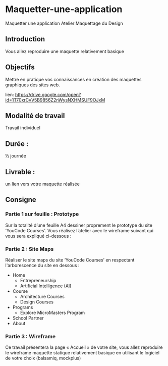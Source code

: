 # Maquetter-une-application
Maquetter une application
Atelier Maquettage du Design


## Introduction
Vous allez reproduire une maquette relativement basique

## Objectifs
Mettre en pratique vos connaissances en création des maquettes graphiques des sites web.

lien: 
https://drive.google.com/open?id=1T70xrCvV5B9856Z2nWysNXHMSUF9OJxM 

## Modalité de travail
Travail individuel

## Durée : 
½ journée

## Livrable :
un lien vers votre maquette réalisée

## Consigne

### Partie 1 sur feuille : Prototype

Sur la totalité d’une feuille A4 dessiner proprement le prototype du site ‘YouCode Courses’. Vous réalisez l’atelier avec le wireframe suivant qui vous sera expliqué ci-dessous :

### Partie 2 : Site Maps
 
Réaliser le site maps du site ‘YouCode Courses’ en respectant l'arborescence du site en dessous : 
* Home
    * Entrepreneurship
    * Artificial Intelligence (AI)
* Course
    * Architecture Courses
    * Design Courses
* Programs
    * Explore MicroMasters Program
* School Partner
* About

### Partie 3 : Wireframe

Ce travail présentera la page « Accueil » de votre site, vous allez reproduire le wireframe maquette statique relativement basique en utilisant le logiciel de votre choix (balsamiq, mockplus)







